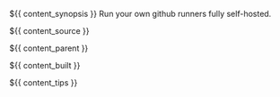 ${{ content_synopsis }} Run your own github runners fully self-hosted.

${{ content_source }}

${{ content_parent }}

${{ content_built }}

${{ content_tips }}